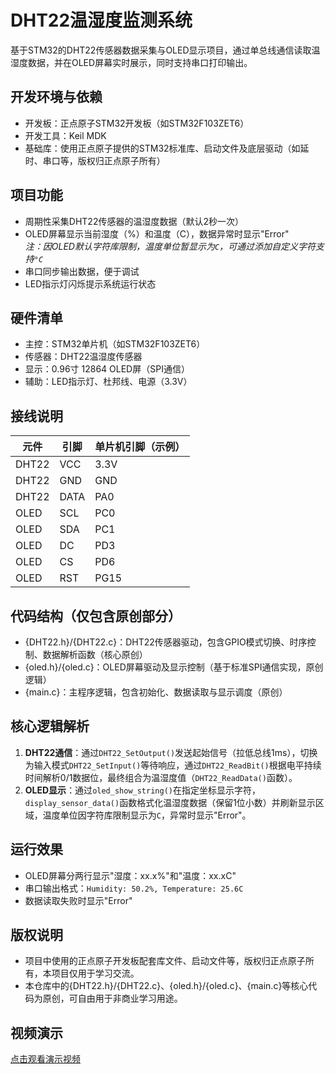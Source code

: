 # DHT22温湿度监测系统

基于STM32的DHT22传感器数据采集与OLED显示项目，通过单总线通信读取温湿度数据，并在OLED屏幕实时展示，同时支持串口打印输出。

## 开发环境与依赖
- 开发板：正点原子STM32开发板（如STM32F103ZET6）
- 开发工具：Keil MDK
- 基础库：使用正点原子提供的STM32标准库、启动文件及底层驱动（如延时、串口等，版权归正点原子所有）

## 项目功能
- 周期性采集DHT22传感器的温湿度数据（默认2秒一次）
- OLED屏幕显示当前湿度（%）和温度（C），数据异常时显示"Error"  
  *注：因OLED默认字符库限制，温度单位暂显示为`C`，可通过添加自定义字符支持`°C`*
- 串口同步输出数据，便于调试
- LED指示灯闪烁提示系统运行状态

## 硬件清单
- 主控：STM32单片机（如STM32F103ZET6）
- 传感器：DHT22温湿度传感器
- 显示：0.96寸 12864 OLED屏（SPI通信）
- 辅助：LED指示灯、杜邦线、电源（3.3V）

## 接线说明
| 元件        | 引脚       | 单片机引脚（示例） |
|------------|------------|------------------|
| DHT22      | VCC        | 3.3V             |
| DHT22      | GND        | GND              |
| DHT22      | DATA       | PA0              |
| OLED       | SCL        | PC0              |
| OLED       | SDA        | PC1              |
| OLED       | DC         | PD3              |
| OLED       | CS         | PD6              |
| OLED       | RST        | PG15             |

## 代码结构（仅包含原创部分）
- {DHT22.h}/{DHT22.c}：DHT22传感器驱动，包含GPIO模式切换、时序控制、数据解析函数（核心原创）
- {oled.h}/{oled.c}：OLED屏幕驱动及显示控制（基于标准SPI通信实现，原创逻辑）
- {main.c}：主程序逻辑，包含初始化、数据读取与显示调度（原创）

## 核心逻辑解析
1. **DHT22通信**：通过`DHT22_SetOutput()`发送起始信号（拉低总线1ms），切换为输入模式`DHT22_SetInput()`等待响应，通过`DHT22_ReadBit()`根据电平持续时间解析0/1数据位，最终组合为温湿度值（`DHT22_ReadData()`函数）。
2. **OLED显示**：通过`oled_show_string()`在指定坐标显示字符，`display_sensor_data()`函数格式化温湿度数据（保留1位小数）并刷新显示区域，温度单位因字符库限制显示为`C`，异常时显示"Error"。

## 运行效果
- OLED屏幕分两行显示"湿度：xx.x%"和"温度：xx.xC"
- 串口输出格式：`Humidity: 50.2%, Temperature: 25.6C`
- 数据读取失败时显示"Error"

## 版权说明
- 项目中使用的正点原子开发板配套库文件、启动文件等，版权归正点原子所有，本项目仅用于学习交流。
- 本仓库中的{DHT22.h}/{DHT22.c}、{oled.h}/{oled.c}、{main.c}等核心代码为原创，可自由用于非商业学习用途。

## 视频演示
[点击观看演示视频](你的视频链接)
